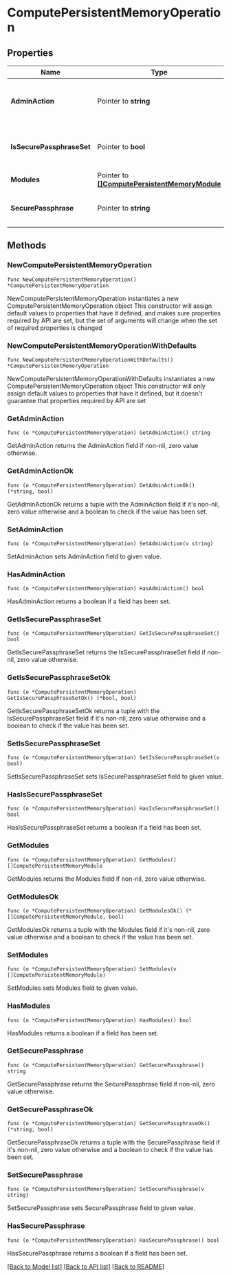 # ComputePersistentMemoryOperation

## Properties

Name | Type | Description | Notes
------------ | ------------- | ------------- | -------------
**AdminAction** | Pointer to **string** | Administrative actions that can be performed on the Persistent Memory Modules. | [optional] [default to "None"]
**IsSecurePassphraseSet** | Pointer to **bool** | Indicates whether the value of the &#39;securePassphrase&#39; property has been set. | [optional] [readonly] 
**Modules** | Pointer to [**[]ComputePersistentMemoryModule**](compute.PersistentMemoryModule.md) |  | [optional] 
**SecurePassphrase** | Pointer to **string** | Secure passphrase of the Persistent Memory Modules of the server. | [optional] 

## Methods

### NewComputePersistentMemoryOperation

`func NewComputePersistentMemoryOperation() *ComputePersistentMemoryOperation`

NewComputePersistentMemoryOperation instantiates a new ComputePersistentMemoryOperation object
This constructor will assign default values to properties that have it defined,
and makes sure properties required by API are set, but the set of arguments
will change when the set of required properties is changed

### NewComputePersistentMemoryOperationWithDefaults

`func NewComputePersistentMemoryOperationWithDefaults() *ComputePersistentMemoryOperation`

NewComputePersistentMemoryOperationWithDefaults instantiates a new ComputePersistentMemoryOperation object
This constructor will only assign default values to properties that have it defined,
but it doesn't guarantee that properties required by API are set

### GetAdminAction

`func (o *ComputePersistentMemoryOperation) GetAdminAction() string`

GetAdminAction returns the AdminAction field if non-nil, zero value otherwise.

### GetAdminActionOk

`func (o *ComputePersistentMemoryOperation) GetAdminActionOk() (*string, bool)`

GetAdminActionOk returns a tuple with the AdminAction field if it's non-nil, zero value otherwise
and a boolean to check if the value has been set.

### SetAdminAction

`func (o *ComputePersistentMemoryOperation) SetAdminAction(v string)`

SetAdminAction sets AdminAction field to given value.

### HasAdminAction

`func (o *ComputePersistentMemoryOperation) HasAdminAction() bool`

HasAdminAction returns a boolean if a field has been set.

### GetIsSecurePassphraseSet

`func (o *ComputePersistentMemoryOperation) GetIsSecurePassphraseSet() bool`

GetIsSecurePassphraseSet returns the IsSecurePassphraseSet field if non-nil, zero value otherwise.

### GetIsSecurePassphraseSetOk

`func (o *ComputePersistentMemoryOperation) GetIsSecurePassphraseSetOk() (*bool, bool)`

GetIsSecurePassphraseSetOk returns a tuple with the IsSecurePassphraseSet field if it's non-nil, zero value otherwise
and a boolean to check if the value has been set.

### SetIsSecurePassphraseSet

`func (o *ComputePersistentMemoryOperation) SetIsSecurePassphraseSet(v bool)`

SetIsSecurePassphraseSet sets IsSecurePassphraseSet field to given value.

### HasIsSecurePassphraseSet

`func (o *ComputePersistentMemoryOperation) HasIsSecurePassphraseSet() bool`

HasIsSecurePassphraseSet returns a boolean if a field has been set.

### GetModules

`func (o *ComputePersistentMemoryOperation) GetModules() []ComputePersistentMemoryModule`

GetModules returns the Modules field if non-nil, zero value otherwise.

### GetModulesOk

`func (o *ComputePersistentMemoryOperation) GetModulesOk() (*[]ComputePersistentMemoryModule, bool)`

GetModulesOk returns a tuple with the Modules field if it's non-nil, zero value otherwise
and a boolean to check if the value has been set.

### SetModules

`func (o *ComputePersistentMemoryOperation) SetModules(v []ComputePersistentMemoryModule)`

SetModules sets Modules field to given value.

### HasModules

`func (o *ComputePersistentMemoryOperation) HasModules() bool`

HasModules returns a boolean if a field has been set.

### GetSecurePassphrase

`func (o *ComputePersistentMemoryOperation) GetSecurePassphrase() string`

GetSecurePassphrase returns the SecurePassphrase field if non-nil, zero value otherwise.

### GetSecurePassphraseOk

`func (o *ComputePersistentMemoryOperation) GetSecurePassphraseOk() (*string, bool)`

GetSecurePassphraseOk returns a tuple with the SecurePassphrase field if it's non-nil, zero value otherwise
and a boolean to check if the value has been set.

### SetSecurePassphrase

`func (o *ComputePersistentMemoryOperation) SetSecurePassphrase(v string)`

SetSecurePassphrase sets SecurePassphrase field to given value.

### HasSecurePassphrase

`func (o *ComputePersistentMemoryOperation) HasSecurePassphrase() bool`

HasSecurePassphrase returns a boolean if a field has been set.


[[Back to Model list]](../README.md#documentation-for-models) [[Back to API list]](../README.md#documentation-for-api-endpoints) [[Back to README]](../README.md)


